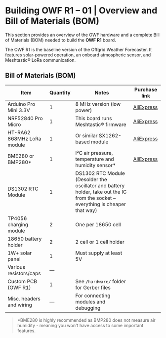 # Building OWF R1 – 01 | Overview and Bill of Materials (BOM)

This section provides an overview of the OWF hardware and a complete Bill of Materials (BOM) needed to build the **OWF R1** board.

The OWF R1 is the baseline version of the Offgrid Weather Forecaster. It features solar-powered operation, an onboard atmospheric sensor, and Meshtastic® LoRa communication.

## Bill of Materials (BOM)

| Item                     | Quantity | Notes                                                                 | Purchase link |
|--------------------------|----------|------------------------------------------------------------------------|----------------|
| Arduino Pro Mini 3.3V    | 1        | 8 MHz version (low power)                                              | [AliExpress](https://pl.aliexpress.com/item/1005006843855788.html?spm=a2g0o.order_list.order_list_main.11.7cac1c24H9nd8a&gatewayAdapt=glo2pol) |
| NRF52840 Pro Micro       | 1        | This board runs Meshtastic® firmware                                   | [AliExpress](https://pl.aliexpress.com/item/1005007738886550.html?spm=a2g0o.order_list.order_list_main.71.7cac1c24H9nd8a&gatewayAdapt=glo2pol) |
| HT-RA62 868MHz LoRa module      | 1        | Or similar SX1262-based module                                  | [AliExpress](https://pl.aliexpress.com/item/1005005543917617.html?spm=a2g0o.order_list.order_list_main.112.7cac1c24H9nd8a&gatewayAdapt=glo2pol)               |
| BME280 or BMP280*        | 1        | I²C air pressure, temperature and humidity sensor*                     | [AliExpress](https://pl.aliexpress.com/item/1005008059227856.html?spm=a2g0o.order_list.order_list_main.5.7cac1c24H9nd8a&gatewayAdapt=glo2pol)               |
| DS1302 RTC Module        | 1        | DS1302 RTC Module (Desolder the oscillator and battery holder, take out the IC from the socket – everything is cheaper that way) |                |
| TP4056 charging module   | 2        | One per 18650 cell                                                     |                |
| 18650 battery holder     | 2        | 2 cell or 1 cell holder                                                |                |
| 1W+ solar panel          | 1        | Must supply at least 5V                                                |                |
| Various resistors/caps   | —        |                                                                        |                |
| Custom PCB (OWF R1)      | 1        | See `/hardware/` folder for Gerber files                               |                |
| Misc. headers and wiring | —        | For connecting modules and debugging                                   |                |


> *BME280 is highly recommended as BMP280 does not measure air humidity - meaning you won't have access to some important features.

